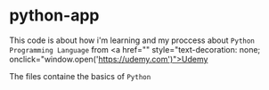 # python-app

This code is about how i'm learning and my proccess about `Python Programming Language` from <a href="" style="text-decoration: none; onclick="window.open('https://udemy.com')">Udemy</a>

The files containe the basics of `Python`
